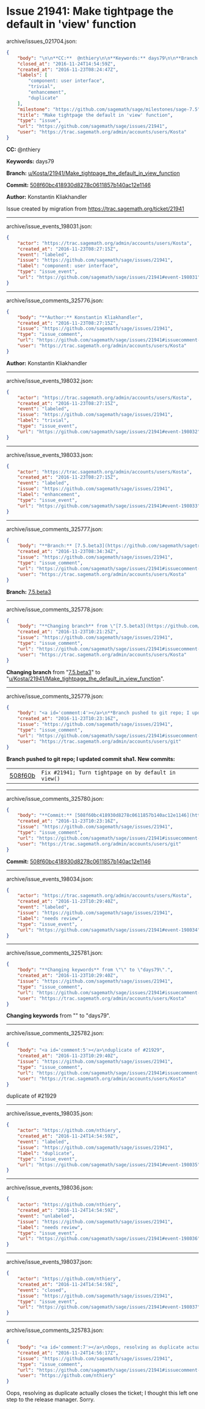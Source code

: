 # Issue 21941: Make tightpage the default in 'view' function

archive/issues_021704.json:
```json
{
    "body": "\n\n**CC:**  @nthiery\n\n**Keywords:** days79\n\n**Branch:** [u/Kosta/21941/Make_tightpage_the_default_in_view_function](https://github.com/sagemath/sagetrac-mirror/tree/u/Kosta/21941/Make_tightpage_the_default_in_view_function)\n\n**Commit:** [508f60bc418930d8278c0611857b140ac12e1146](https://github.com/sagemath/sagetrac-mirror/commit/508f60bc418930d8278c0611857b140ac12e1146)\n\n**Author:** Konstantin Kliakhandler\n\nIssue created by migration from https://trac.sagemath.org/ticket/21941\n\n",
    "closed_at": "2016-11-24T14:54:59Z",
    "created_at": "2016-11-23T08:24:47Z",
    "labels": [
        "component: user interface",
        "trivial",
        "enhancement",
        "duplicate"
    ],
    "milestone": "https://github.com/sagemath/sage/milestones/sage-7.5",
    "title": "Make tightpage the default in 'view' function",
    "type": "issue",
    "url": "https://github.com/sagemath/sage/issues/21941",
    "user": "https://trac.sagemath.org/admin/accounts/users/Kosta"
}
```


**CC:**  @nthiery

**Keywords:** days79

**Branch:** [u/Kosta/21941/Make_tightpage_the_default_in_view_function](https://github.com/sagemath/sagetrac-mirror/tree/u/Kosta/21941/Make_tightpage_the_default_in_view_function)

**Commit:** [508f60bc418930d8278c0611857b140ac12e1146](https://github.com/sagemath/sagetrac-mirror/commit/508f60bc418930d8278c0611857b140ac12e1146)

**Author:** Konstantin Kliakhandler

Issue created by migration from https://trac.sagemath.org/ticket/21941





---

archive/issue_events_198031.json:
```json
{
    "actor": "https://trac.sagemath.org/admin/accounts/users/Kosta",
    "created_at": "2016-11-23T08:27:15Z",
    "event": "labeled",
    "issue": "https://github.com/sagemath/sage/issues/21941",
    "label": "component: user interface",
    "type": "issue_event",
    "url": "https://github.com/sagemath/sage/issues/21941#event-198031"
}
```



---

archive/issue_comments_325776.json:
```json
{
    "body": "**Author:** Konstantin Kliakhandler",
    "created_at": "2016-11-23T08:27:15Z",
    "issue": "https://github.com/sagemath/sage/issues/21941",
    "type": "issue_comment",
    "url": "https://github.com/sagemath/sage/issues/21941#issuecomment-325776",
    "user": "https://trac.sagemath.org/admin/accounts/users/Kosta"
}
```

**Author:** Konstantin Kliakhandler



---

archive/issue_events_198032.json:
```json
{
    "actor": "https://trac.sagemath.org/admin/accounts/users/Kosta",
    "created_at": "2016-11-23T08:27:15Z",
    "event": "labeled",
    "issue": "https://github.com/sagemath/sage/issues/21941",
    "label": "trivial",
    "type": "issue_event",
    "url": "https://github.com/sagemath/sage/issues/21941#event-198032"
}
```



---

archive/issue_events_198033.json:
```json
{
    "actor": "https://trac.sagemath.org/admin/accounts/users/Kosta",
    "created_at": "2016-11-23T08:27:15Z",
    "event": "labeled",
    "issue": "https://github.com/sagemath/sage/issues/21941",
    "label": "enhancement",
    "type": "issue_event",
    "url": "https://github.com/sagemath/sage/issues/21941#event-198033"
}
```



---

archive/issue_comments_325777.json:
```json
{
    "body": "**Branch:** [7.5.beta3](https://github.com/sagemath/sagetrac-mirror/tree/7.5.beta3)",
    "created_at": "2016-11-23T08:34:34Z",
    "issue": "https://github.com/sagemath/sage/issues/21941",
    "type": "issue_comment",
    "url": "https://github.com/sagemath/sage/issues/21941#issuecomment-325777",
    "user": "https://trac.sagemath.org/admin/accounts/users/Kosta"
}
```

**Branch:** [7.5.beta3](https://github.com/sagemath/sagetrac-mirror/tree/7.5.beta3)



---

archive/issue_comments_325778.json:
```json
{
    "body": "**Changing branch** from \"[7.5.beta3](https://github.com/sagemath/sagetrac-mirror/tree/7.5.beta3)\" to \"[u/Kosta/21941/Make_tightpage_the_default_in_view_function](https://github.com/sagemath/sagetrac-mirror/tree/u/Kosta/21941/Make_tightpage_the_default_in_view_function)\".",
    "created_at": "2016-11-23T10:21:25Z",
    "issue": "https://github.com/sagemath/sage/issues/21941",
    "type": "issue_comment",
    "url": "https://github.com/sagemath/sage/issues/21941#issuecomment-325778",
    "user": "https://trac.sagemath.org/admin/accounts/users/Kosta"
}
```

**Changing branch** from "[7.5.beta3](https://github.com/sagemath/sagetrac-mirror/tree/7.5.beta3)" to "[u/Kosta/21941/Make_tightpage_the_default_in_view_function](https://github.com/sagemath/sagetrac-mirror/tree/u/Kosta/21941/Make_tightpage_the_default_in_view_function)".



---

archive/issue_comments_325779.json:
```json
{
    "body": "<a id='comment:4'></a>\n**Branch pushed to git repo; I updated commit sha1.** **New commits:**\n<table><tr><td><a href=\"https://github.com/sagemath/sagetrac-mirror/commit/508f60bc418930d8278c0611857b140ac12e1146\">508f60b</a></td><td><code>Fix #21941; Turn tightpage on by default in view()</code></td></tr></table>\n",
    "created_at": "2016-11-23T10:23:16Z",
    "issue": "https://github.com/sagemath/sage/issues/21941",
    "type": "issue_comment",
    "url": "https://github.com/sagemath/sage/issues/21941#issuecomment-325779",
    "user": "https://trac.sagemath.org/admin/accounts/users/git"
}
```

<a id='comment:4'></a>
**Branch pushed to git repo; I updated commit sha1.** **New commits:**
<table><tr><td><a href="https://github.com/sagemath/sagetrac-mirror/commit/508f60bc418930d8278c0611857b140ac12e1146">508f60b</a></td><td><code>Fix #21941; Turn tightpage on by default in view()</code></td></tr></table>




---

archive/issue_comments_325780.json:
```json
{
    "body": "**Commit:** [508f60bc418930d8278c0611857b140ac12e1146](https://github.com/sagemath/sagetrac-mirror/commit/508f60bc418930d8278c0611857b140ac12e1146)",
    "created_at": "2016-11-23T10:23:16Z",
    "issue": "https://github.com/sagemath/sage/issues/21941",
    "type": "issue_comment",
    "url": "https://github.com/sagemath/sage/issues/21941#issuecomment-325780",
    "user": "https://trac.sagemath.org/admin/accounts/users/git"
}
```

**Commit:** [508f60bc418930d8278c0611857b140ac12e1146](https://github.com/sagemath/sagetrac-mirror/commit/508f60bc418930d8278c0611857b140ac12e1146)



---

archive/issue_events_198034.json:
```json
{
    "actor": "https://trac.sagemath.org/admin/accounts/users/Kosta",
    "created_at": "2016-11-23T10:29:40Z",
    "event": "labeled",
    "issue": "https://github.com/sagemath/sage/issues/21941",
    "label": "needs review",
    "type": "issue_event",
    "url": "https://github.com/sagemath/sage/issues/21941#event-198034"
}
```



---

archive/issue_comments_325781.json:
```json
{
    "body": "**Changing keywords** from \"\" to \"days79\".",
    "created_at": "2016-11-23T10:29:40Z",
    "issue": "https://github.com/sagemath/sage/issues/21941",
    "type": "issue_comment",
    "url": "https://github.com/sagemath/sage/issues/21941#issuecomment-325781",
    "user": "https://trac.sagemath.org/admin/accounts/users/Kosta"
}
```

**Changing keywords** from "" to "days79".



---

archive/issue_comments_325782.json:
```json
{
    "body": "<a id='comment:5'></a>\nduplicate of #21929",
    "created_at": "2016-11-23T10:29:40Z",
    "issue": "https://github.com/sagemath/sage/issues/21941",
    "type": "issue_comment",
    "url": "https://github.com/sagemath/sage/issues/21941#issuecomment-325782",
    "user": "https://trac.sagemath.org/admin/accounts/users/Kosta"
}
```

<a id='comment:5'></a>
duplicate of #21929



---

archive/issue_events_198035.json:
```json
{
    "actor": "https://github.com/nthiery",
    "created_at": "2016-11-24T14:54:59Z",
    "event": "labeled",
    "issue": "https://github.com/sagemath/sage/issues/21941",
    "label": "duplicate",
    "type": "issue_event",
    "url": "https://github.com/sagemath/sage/issues/21941#event-198035"
}
```



---

archive/issue_events_198036.json:
```json
{
    "actor": "https://github.com/nthiery",
    "created_at": "2016-11-24T14:54:59Z",
    "event": "unlabeled",
    "issue": "https://github.com/sagemath/sage/issues/21941",
    "label": "needs review",
    "type": "issue_event",
    "url": "https://github.com/sagemath/sage/issues/21941#event-198036"
}
```



---

archive/issue_events_198037.json:
```json
{
    "actor": "https://github.com/nthiery",
    "created_at": "2016-11-24T14:54:59Z",
    "event": "closed",
    "issue": "https://github.com/sagemath/sage/issues/21941",
    "type": "issue_event",
    "url": "https://github.com/sagemath/sage/issues/21941#event-198037"
}
```



---

archive/issue_comments_325783.json:
```json
{
    "body": "<a id='comment:7'></a>\nOops, resolving as duplicate actually closes the ticket; I thought this left one step to the release manager. Sorry.",
    "created_at": "2016-11-24T14:56:17Z",
    "issue": "https://github.com/sagemath/sage/issues/21941",
    "type": "issue_comment",
    "url": "https://github.com/sagemath/sage/issues/21941#issuecomment-325783",
    "user": "https://github.com/nthiery"
}
```

<a id='comment:7'></a>
Oops, resolving as duplicate actually closes the ticket; I thought this left one step to the release manager. Sorry.
